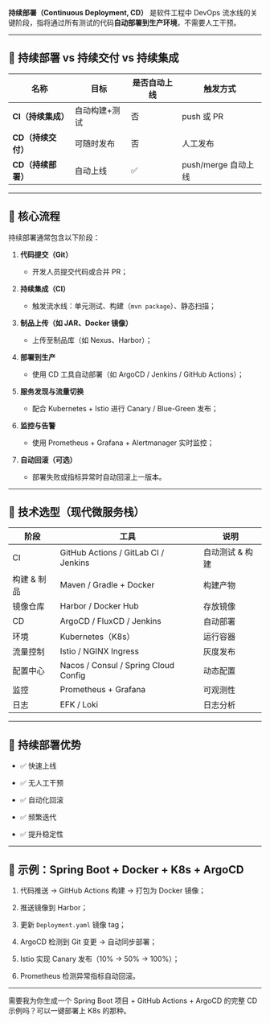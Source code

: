 **持续部署（Continuous Deployment, CD）** 是软件工程中 DevOps 流水线的关键阶段，指将通过所有测试的代码**自动部署到生产环境**，不需要人工干预。

---

## 🚀 持续部署 vs 持续交付 vs 持续集成

|名称|目标|是否自动上线|触发方式|
|---|---|---|---|
|**CI（持续集成）**|自动构建+测试|否|push 或 PR|
|**CD（持续交付）**|可随时发布|否|人工发布|
|**CD（持续部署）**|自动上线|✅|push/merge 自动上线|

---

## 🧱 核心流程

持续部署通常包含以下阶段：

1. **代码提交（Git）**
    
    - 开发人员提交代码或合并 PR；
        
2. **持续集成（CI）**
    
    - 触发流水线：单元测试、构建（`mvn package`）、静态扫描；
        
3. **制品上传（如 JAR、Docker 镜像）**
    
    - 上传至制品库（如 Nexus、Harbor）；
        
4. **部署到生产**
    
    - 使用 CD 工具自动部署（如 ArgoCD / Jenkins / GitHub Actions）；
        
5. **服务发现与流量切换**
    
    - 配合 Kubernetes + Istio 进行 Canary / Blue-Green 发布；
        
6. **监控与告警**
    
    - 使用 Prometheus + Grafana + Alertmanager 实时监控；
        
7. **自动回滚（可选）**
    
    - 部署失败或指标异常时自动回滚上一版本。
        

---

## 🔧 技术选型（现代微服务栈）

| 阶段      | 工具                                   | 说明        |
| ------- | ------------------------------------ | --------- |
| CI      | GitHub Actions / GitLab CI / Jenkins | 自动测试 & 构建 |
| 构建 & 制品 | Maven / Gradle + Docker              | 构建产物      |
| 镜像仓库    | Harbor / Docker Hub                  | 存放镜像      |
| CD      | ArgoCD / FluxCD / Jenkins            | 自动部署      |
| 环境      | Kubernetes（K8s）                      | 运行容器      |
| 流量控制    | Istio / NGINX Ingress                | 灰度发布      |
| 配置中心    | Nacos / Consul / Spring Cloud Config | 动态配置      |
| 监控      | Prometheus + Grafana                 | 可观测性      |
| 日志      | EFK / Loki                           | 日志分析      |

---

## 🎯 持续部署优势

- ✅ 快速上线
    
- ✅ 无人工干预
    
- ✅ 自动化回滚
    
- ✅ 频繁迭代
    
- ✅ 提升稳定性
    

---

## 🧠 示例：Spring Boot + Docker + K8s + ArgoCD

1. 代码推送 → GitHub Actions 构建 → 打包为 Docker 镜像；
    
2. 推送镜像到 Harbor；
    
3. 更新 `Deployment.yaml` 镜像 tag；
    
4. ArgoCD 检测到 Git 变更 → 自动同步部署；
    
5. Istio 实现 Canary 发布（10% → 50% → 100%）；
    
6. Prometheus 检测异常指标自动回滚。
    

---

需要我为你生成一个 Spring Boot 项目 + GitHub Actions + ArgoCD 的完整 CD 示例吗？可以一键部署上 K8s 的那种。